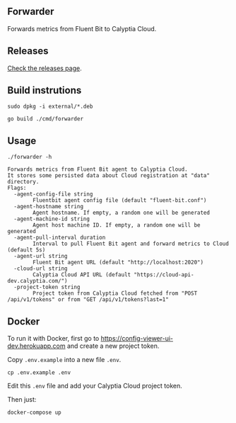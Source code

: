 ## Forwarder

Forwards metrics from Fluent Bit to Calyptia Cloud.

## Releases

[Check the releases page](https://github.com/calyptia/fluent-bit-cloud-forwarder/releases).

## Build instrutions

```
sudo dpkg -i external/*.deb
```
```
go build ./cmd/forwarder
```

## Usage

```
./forwarder -h
```

```
Forwards metrics from Fluent Bit agent to Calyptia Cloud.
It stores some persisted data about Cloud registration at "data" directory.
Flags:
  -agent-config-file string
        Fluentbit agent config file (default "fluent-bit.conf")
  -agent-hostname string
        Agent hostname. If empty, a random one will be generated
  -agent-machine-id string
        Agent host machine ID. If empty, a random one will be generated
  -agent-pull-interval duration
        Interval to pull Fluent Bit agent and forward metrics to Cloud (default 5s)
  -agent-url string
        Fluent Bit agent URL (default "http://localhost:2020")
  -cloud-url string
        Calyptia Cloud API URL (default "https://cloud-api-dev.calyptia.com/")
  -project-token string
        Project token from Calyptia Cloud fetched from "POST /api/v1/tokens" or from "GET /api/v1/tokens?last=1"
```

## Docker

To run it with Docker, first go to https://config-viewer-ui-dev.herokuapp.com and create a new project token.

Copy `.env.example` into a new file `.env`.
```
cp .env.example .env
```

Edit this `.env` file and add your Calyptia Cloud project token.

Then just:
```
docker-compose up
```
